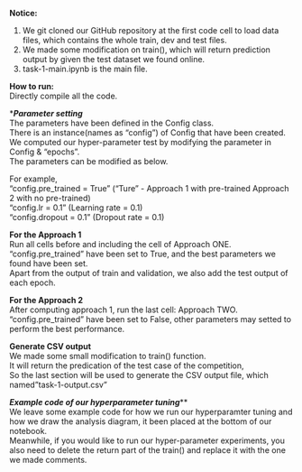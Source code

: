 ******Notice:****** <br/>
1. We git cloned our GitHub repository at the first code cell to load data files, which contains the whole train, dev and test files. <br/>
2. We made some modification on train(), which will return prediction output by given the test dataset we found online.<br/>
3. task-1-main.ipynb is the main file.

******How to run:****** <br/>
Directly compile all the code.

******Parameter setting***** <br/>
The parameters have been defined in the Config class. <br/>
There is an instance(names as “config”) of Config that have been created. <br/>
We computed our hyper-parameter test by modifying the parameter in Config & “epochs”. <br/>
The parameters can be modified as below.<br/>

For example,<br/>
“config.pre_trained = True”       (“Ture” - Approach 1 with pre-trained  Approach 2 with no pre-trained)<br/>
“config.lr = 0.1”                       (Learning rate = 0.1)<br/>
“config.dropout = 0.1”              (Dropout rate = 0.1)<br/>

******For the Approach 1****** <br/>
Run all cells before and including the cell of Approach ONE. <br/>
“config.pre_trained” have been set to True, and the best parameters we found have been set. <br/>
Apart from the output of train and validation, we also add the test output of each epoch.<br/>


******For the Approach 2****** <br/>
After computing approach 1, run the last cell: Approach TWO. <br/>
“config.pre_trained” have been set to False, other parameters may setted to perform the best performance. <br/>


******Generate CSV output****** <br/>
We made some small modification to train() function. <br/>
It will return the predication of the test case of the competition, <br/>
So the last section will be used to generate the CSV output file, which named”task-1-output.csv”<br/>


 *****Example code of our hyperparameter tuning******* <br/>
We leave some example code for how we run our hyperparamter tuning and how we draw the analysis diagram, it been placed at the bottom of our notebook.<br/>
Meanwhile, if you would like to run our hyper-parameter experiments, you also need to delete the return part of the train() and replace it with the one we made comments.<br/>


